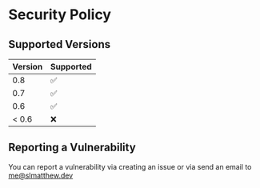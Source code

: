 # Security Policy

## Supported Versions

| Version | Supported          |
| ------- | ------------------ |
| 0.8     | :white_check_mark: |
| 0.7     | :white_check_mark: |
| 0.6     | :white_check_mark: |
| < 0.6   | :x:                |

## Reporting a Vulnerability

You can report a vulnerability via creating an issue or via send an email to me@slmatthew.dev

